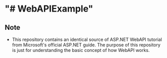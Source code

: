 "# WebAPIExample" 
==============================================================

## Note
- This repository contains an identical source of ASP.NET
WebAPI tutorial from Microsoft's official ASP.NET guide.
The purpose of this repository is just for understanding
the basic concept of how WebAPI works.